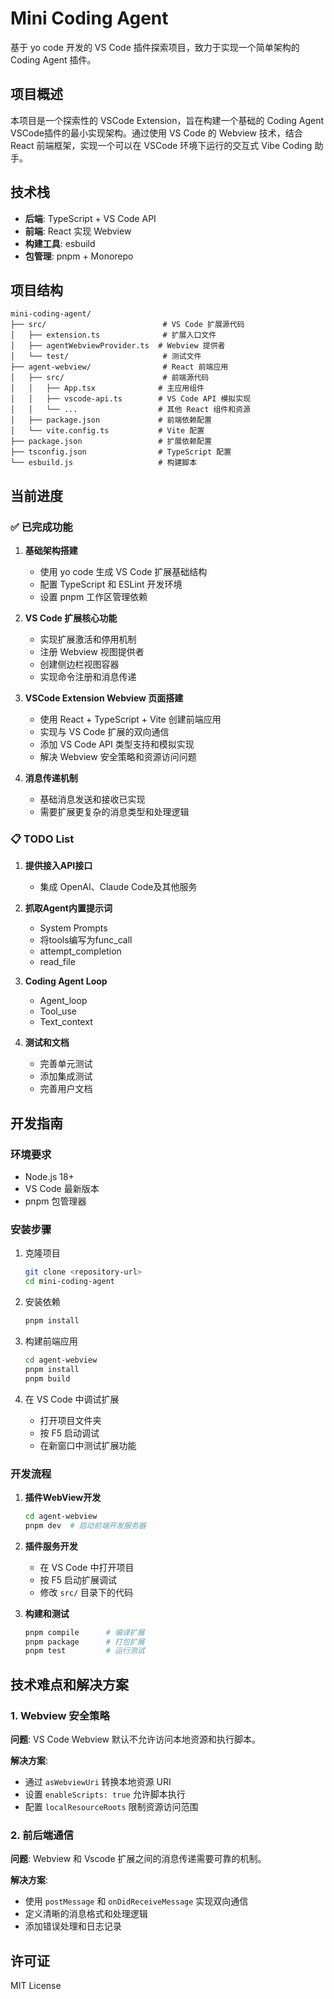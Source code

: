 # Mini Coding Agent

基于 yo code 开发的 VS Code 插件探索项目，致力于实现一个简单架构的 Coding Agent 插件。

## 项目概述

本项目是一个探索性的 VSCode Extension，旨在构建一个基础的 Coding Agent VSCode插件的最小实现架构。通过使用 VS Code 的 Webview 技术，结合 React 前端框架，实现一个可以在 VSCode 环境下运行的交互式 Vibe Coding 助手。

## 技术栈

- **后端**: TypeScript + VS Code API
- **前端**: React 实现 Webview
- **构建工具**: esbuild
- **包管理**: pnpm + Monorepo

## 项目结构

```
mini-coding-agent/
├── src/                          # VS Code 扩展源代码
│   ├── extension.ts              # 扩展入口文件
│   ├── agentWebviewProvider.ts  # Webview 提供者
│   └── test/                     # 测试文件
├── agent-webview/                # React 前端应用
│   ├── src/                      # 前端源代码
│   │   ├── App.tsx              # 主应用组件
│   │   ├── vscode-api.ts        # VS Code API 模拟实现
│   │   └── ...                  # 其他 React 组件和资源
│   ├── package.json             # 前端依赖配置
│   └── vite.config.ts           # Vite 配置
├── package.json                 # 扩展依赖配置
├── tsconfig.json                # TypeScript 配置
└── esbuild.js                   # 构建脚本
```

## 当前进度

### ✅ 已完成功能

1. **基础架构搭建**
   - 使用 yo code 生成 VS Code 扩展基础结构
   - 配置 TypeScript 和 ESLint 开发环境
   - 设置 pnpm 工作区管理依赖

2. **VS Code 扩展核心功能**
   - 实现扩展激活和停用机制
   - 注册 Webview 视图提供者
   - 创建侧边栏视图容器
   - 实现命令注册和消息传递

3. **VSCode Extension Webview 页面搭建**
   - 使用 React + TypeScript + Vite 创建前端应用
   - 实现与 VS Code 扩展的双向通信
   - 添加 VS Code API 类型支持和模拟实现
   - 解决 Webview 安全策略和资源访问问题

4. **消息传递机制**
   - 基础消息发送和接收已实现
   - 需要扩展更复杂的消息类型和处理逻辑

### 📋 TODO List

1. **提供接入API接口**
   - 集成 OpenAI、Claude Code及其他服务

2. **抓取Agent内置提示词**
   - System Prompts
   - 将tools编写为func_call
   - attempt_completion
   - read_file

3. **Coding Agent Loop**
   - Agent_loop
   - Tool_use
   - Text_context
  
4. **测试和文档**
   - 完善单元测试
   - 添加集成测试
   - 完善用户文档

## 开发指南

### 环境要求

- Node.js 18+
- VS Code 最新版本
- pnpm 包管理器

### 安装步骤

1. 克隆项目

   ```bash
   git clone <repository-url>
   cd mini-coding-agent
   ```

2. 安装依赖

   ```bash
   pnpm install
   ```

3. 构建前端应用

   ```bash
   cd agent-webview
   pnpm install
   pnpm build
   ```

4. 在 VS Code 中调试扩展
   - 打开项目文件夹
   - 按 F5 启动调试
   - 在新窗口中测试扩展功能

### 开发流程

1. **插件WebView开发**

   ```bash
   cd agent-webview
   pnpm dev  # 启动前端开发服务器
   ```

2. **插件服务开发**
   - 在 VS Code 中打开项目
   - 按 F5 启动扩展调试
   - 修改 `src/` 目录下的代码

3. **构建和测试**

   ```bash
   pnpm compile      # 编译扩展
   pnpm package      # 打包扩展
   pnpm test         # 运行测试
   ```

## 技术难点和解决方案

### 1. Webview 安全策略

**问题**: VS Code Webview 默认不允许访问本地资源和执行脚本。

**解决方案**:

- 通过 `asWebviewUri` 转换本地资源 URI
- 设置 `enableScripts: true` 允许脚本执行
- 配置 `localResourceRoots` 限制资源访问范围

### 2. 前后端通信

**问题**: Webview 和 Vscode 扩展之间的消息传递需要可靠的机制。

**解决方案**:

- 使用 `postMessage` 和 `onDidReceiveMessage` 实现双向通信
- 定义清晰的消息格式和处理逻辑
- 添加错误处理和日志记录

## 许可证

MIT License
